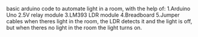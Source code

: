 basic arduino code to automate light in a room, with the help of:
1.Arduino Uno
2.5V relay module
3.LM393 LDR module
4.Breadboard
5.Jumper cables
when theres light in the room, the LDR detects it and the light is off, but when theres no light in the room the light turns on. 

